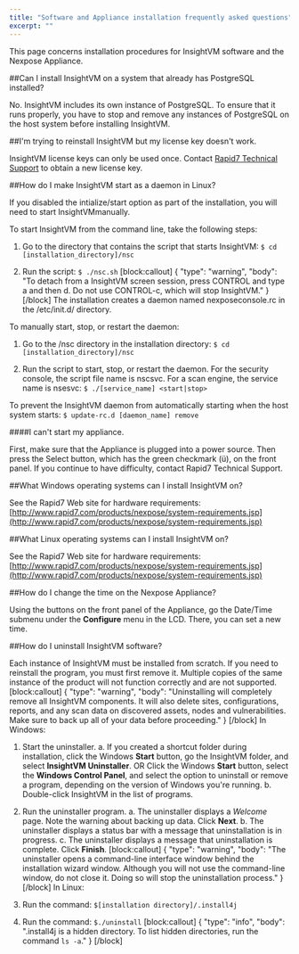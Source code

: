 ```yaml
---
title: "Software and Appliance installation frequently asked questions"
excerpt: ""
---
```

This page concerns installation procedures for InsightVM software and the Nexpose Appliance.

##Can I install InsightVM on a system that already has PostgreSQL installed?

No. InsightVM includes its own instance of PostgreSQL. To ensure that it runs properly, you have to stop and remove any instances of PostgreSQL on the host system before installing InsightVM.

##I'm trying to reinstall InsightVM but my license key doesn't work.

InsightVM license keys can only be used once. Contact [Rapid7 Technical Support](mailto:support@rapid7.com) to obtain a new license key.

##How do I make InsightVM start as a daemon in Linux?

If you disabled the intialize/start option as part of the installation, you will need to start InsightVMmanually.

To start InsightVM from the command line, take the following steps:
1. Go to the directory that contains the script that starts InsightVM:
```$ cd [installation_directory]/nsc```

2. Run the script:
```$ ./nsc.sh```
[block:callout]
{
  "type": "warning",
  "body": "To detach from a InsightVM screen session, press CONTROL and type a and then d. Do not use CONTROL-c, which will stop InsightVM."
}
[/block]
The installation creates a daemon named nexposeconsole.rc in the /etc/init.d/ directory.

To manually start, stop, or restart the daemon:
1. Go to the /nsc directory in the installation directory:
```$ cd [installation_directory]/nsc```

2. Run the script to start, stop, or restart the daemon. For the security console, the script file name is nscsvc. For a scan engine, the service name is nsesvc:
```$ ./[service_name] <start|stop>```

To prevent the InsightVM daemon from automatically starting when the host system starts:
```$ update-rc.d [daemon_name] remove```

####I can't start my appliance.

First, make sure that the Appliance is plugged into a power source. Then press the Select button, which has the green checkmark (ü), on the front panel.  If you continue to have difficulty, contact Rapid7 Technical Support.

##What Windows operating systems can I install InsightVM on?

See the Rapid7 Web site for hardware requirements:
[http://www.rapid7.com/products/nexpose/system-requirements.jsp](http://www.rapid7.com/products/nexpose/system-requirements.jsp)

##What Linux operating systems can I install InsightVM on?

See the Rapid7 Web site for hardware requirements:
[http://www.rapid7.com/products/nexpose/system-requirements.jsp](http://www.rapid7.com/products/nexpose/system-requirements.jsp)

##How do I change the time on the Nexpose Appliance?

Using the buttons on the front panel of the Appliance, go the Date/Time submenu under the **Configure** menu in the LCD. There, you can set a new time.

##How do I uninstall InsightVM software?

Each instance of InsightVM must be installed from scratch. If you need to reinstall the program, you must first remove it. Multiple copies of the same instance of the product will not function correctly and are not supported.
[block:callout]
{
  "type": "warning",
  "body": "Uninstalling will completely remove all InsightVM components. It will also delete sites, configurations, reports, and any scan data on discovered assets, nodes and vulnerabilities. Make sure to back up all of your data before proceeding."
}
[/block]
In Windows:
1. Start the uninstaller.
   a. If you created a shortcut folder during installation, click the Windows **Start** button, go the InsightVM folder, and select **InsightVM Uninstaller**.
OR
Click the Windows **Start** button, select the **Windows Control Panel**, and select the option to uninstall or remove a program, depending on the version of Windows you're running.
   b. Double-click InsightVM in the list of programs.

2. Run the uninstaller program.
   a. The uninstaller displays a _Welcome_ page. Note the warning about backing up data. Click **Next**.
   b. The uninstaller displays a status bar with a message that uninstallation is in progress.
   c. The uninstaller displays a message that uninstallation is complete. Click **Finish**.
[block:callout]
{
  "type": "warning",
  "body": "The uninstaller opens a command-line interface window behind the installation wizard window. Although you will not use the command-line window, do not close it. Doing so will stop the uninstallation process."
}
[/block]
In Linux:

1. Run the command: ```$[installation directory]/.install4j```
2. Run the command: ```$./uninstall```
[block:callout]
{
  "type": "info",
  "body": ".install4j is a hidden directory. To list hidden directories, run the command ```ls -a```."
}
[/block]